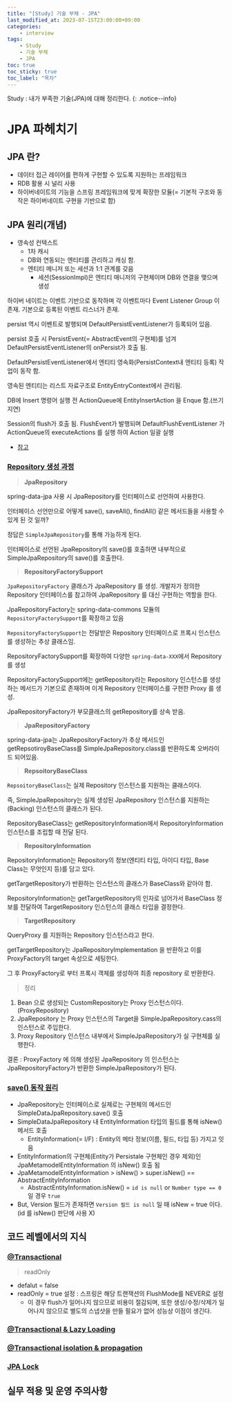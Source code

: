 ```yaml
---
title: "[Study] 기술 부채 - JPA"
last_modified_at: 2023-07-15T23:00:00+09:00
categories:
    - interview
tags:
    - Study
    - 기술 부채
    - JPA
toc: true
toc_sticky: true
toc_label: "목차"
---
```


Study : 내가 부족한 기술(JPA)에 대해 정리한다.
{: .notice--info}

# JPA 파헤치기

## JPA 란?
 
- 데이터 접근 레이어를 편하게 구현할 수 있도록 지원하는 프레임워크 
- RDB 활용 시 널리 사용
- 하이버네이트의 기능을 스프링 프레임워크에 맞게 확장한 모듈(= 기본적 구조와 동작은 하이버네이트 구현을 기반으로 함)

## JPA 원리(개념)

- 영속성 컨텍스트
  - 1차 캐시
  - DB와 연동되는 엔티티를 관리하고 캐싱 함.
  - 엔티티 메니저 또는 세션과 1:1 관계를 갖음
    - 세션(SessionImpl)은 엔티티 매니저의 구현체이며 DB와 연결을 맺으며 생성

하이버 네이트는 이벤트 기반으로 동작하며 각 이벤트마다 Event Listener Group 이 존재. 기본으로 등록된 이벤트 리스너가 존재.

persist 역시 이벤트로 발행되며 DefaultPersistEventListener가 등록되어 있음.

persist 호출 시 PersistEvent(= AbstractEvent의 구현체)를 넘겨 DefaultPersistEventListener의 onPersist가 호출 됨.

DefaultPersistEventListener에서 엔티티 영속화(PersistContext내 엔티티 등록) 작업이 동작 함.

영속된 엔티티는 리스트 자료구조로 EntityEntryContext에서 관리됨. 

DB에 Insert 명령어 실행 전 ActionQueue에 EntityInsertAction 을 Enque 함.(쓰기 지연)

Session의 flush가 호출 됨. FlushEvent가 발행되며 DefaultFlushEventListener 가 ActionQueue의 executeActions 를 실행 하여 Action 일괄 실행

- [참고](https://brunch.co.kr/@anonymdevoo/47)

### [Repository 생성 과정](https://brunch.co.kr/@anonymdevoo/40)

> **JpaRepository**

spring-data-jpa 사용 시 JpaRepository를 인터페이스로 선언하여 사용한다.

인터페이스 선언만으로 어떻게 save(), saveAll(), findAll() 같은 메서드들을 사용할 수 있게 된 것 일까?

정답은 `SimpleJpaRepository`를 통해 가능하게 된다.

인터페이스로 선언된 JpaRepository의 save()를 호출하면 내부적으로 SimpleJpaRepository의 save()를 호출한다.

> **RepositoryFactorySupport**

`JpaRepositoryFactory` 클래스가 JpaRepository 를 생성. 개발자가 정의한 Repository 인터페이스를 참고하여 JpaRepository 를 대신 구현하는 역할을 한다.

JpaRepositoryFactory는 spring-data-commons 모듈의 `RepositoryFactorySupport`를 확장하고 있음

`RepositoryFactorySupport`는 전달받은 Repository 인터페이스로 프록시 인스턴스를 생성하는 추상 클래스임.

RepositoryFactorySupport를 확장하여 다양한 `spring-data-XXX`에서 Repository 를 생성

RepositoryFactorySupport에는 getRepository라는 Repository 인스턴스를 생성하는 메서드가 기본으로 존재하며 이게 Repository 인터페이스를 구현한 Proxy 를 생성.

JpaRepositoryFactory가 부모클래스의 getRepository를 상속 받음.

> **JpaRepositoryFactory**

spring-data-jpa는 JpaRepositoryFactory가 추상 메서드인 getRepsotiroyBaseClass를 SimpleJpaRepository.class를 반환하도록 오버라이드 되어있음.

> **RepsoitoryBaseClass**

`RepsoitoryBaseClass`는 실제 Repository 인스턴스를 지원하는 클래스이다.

즉, SimpleJpaRepository는 실제 생성된 JpaRepository 인스턴스를 지원하는(Backing) 인스턴스의 클래스가 된다.

RepositoryBaseClass는 getRepositoryInformation에서 RepositoryInformation 인스턴스를 조립할 때 전달 된다.

> **RepositoryInformation**

RepositoryInformation는 Repository의 정보(엔티티 타입, 아이디 타입, Base Class는 무엇인지 등)를 담고 있다.

getTargetRepository가 반환하는 인스턴스의 클래스가 BaseClass와 같아야 함.

RepositoryInformation는 getTargetRepository의 인자로 넘어가서 BaseClass 정보를 전달하여 TargetRepository 인스턴스의 클래스 타입을 결정한다.

> **TargetRepository**

QueryProxy 를 지원하는 Repository 인스턴스라고 한다.

getTargetRepository는 JpaRepositoryImplementation 을 반환하고 이를 ProxyFactory의 target 속성으로 세팅한다.

그 후 ProxyFactory로 부터 프록시 객체를 생성하여 최종 repository 로 반환한다.

> 정리

1. Bean 으로 생성되는 CustomRepository는 Proxy 인스턴스이다. (ProxyRepository)
2. JpaRepository 는 Proxy 인스턴스의 Target을 SimpleJpaRepository.cass의 인스턴스로 주입한다.
3. Proxy Repository 인스턴스 내부에서 SimpleJpaRepository가 실 구현체를 실행한다.

결론 : ProxyFactory 에 의해 생성된 JpaRepository 의 인스턴스는 JpaRepositoryFactory가 반환한 SimpleJpaRepository가 된다.

### [save() 동작 원리](https://brunch.co.kr/@anonymdevoo/37)

- JpaRepository는 인터페이스로 실제로는 구현체의 메서드인 SimpleDataJpaRepository.save() 호출
- SimpleDataJpaRepository 내 EntityInformation 타입의 필드를 통해 isNew() 메서드 호출
  - EntityInformation(= I/F) : Entity의 메타 정보(이름, 필드, 타입 등) 가지고 잇음
- EntityInformation의 구현체(Entity가 Persistale 구현체인 경우 제외)인 JpaMetamodelEntityInformation 의 isNew() 호출 됨
- JpaMetamodelEntityInformation > isNew() > super.isNew() == AbstractEntityInformation
  - AbstractEntityInformation.isNew() = `id is null` or `Number type == 0` 일 경우 `true`
- But, Version 필드가 존재하면 `Version 필드 is null` 일 때 isNew = true 이다. (id 를 isNew() 판단에 사용 X)

## 코드 레벨에서의 지식

### [@Transactional](https://kafcamus.tistory.com/30)

> readOnly

- defalut = false
- readOnly = true 설정 : 스프링은 해당 트랜잭션의 FlushMode를 NEVER로 설정
  - 이 경우 flush가 일어나지 않으므로 비용이 절감되며, 또한 생성/수정/삭제가 일어나지 않으므로 별도의 스냅샷을 만들 필요가 없어 성능상 이점이 생긴다.

### [@Transactional & Lazy Loading](https://kafcamus.tistory.com/31)

### [@Transactional isolation & propagation](https://kafcamus.tistory.com/33)

### [JPA Lock](https://velog.io/@recordsbeat/JPA%EC%97%90%EC%84%9C-Write-Skew-%EB%B0%A9%EC%A7%80%ED%95%98%EA%B8%B0-locking-%EC%A0%84%EB%9E%B5)

## 실무 적용 및 운영 주의사항